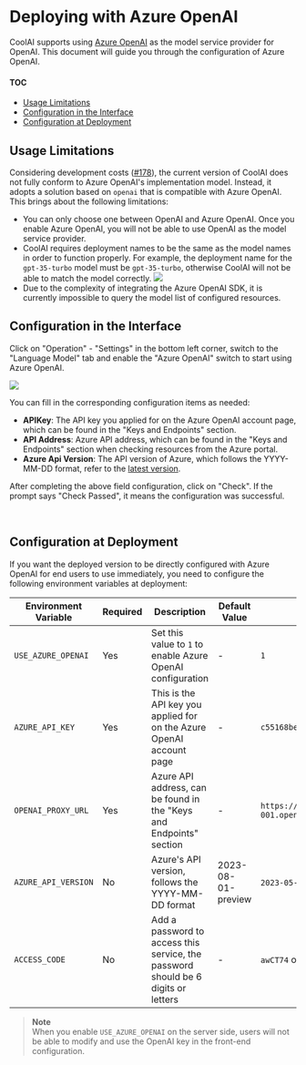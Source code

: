 # Deploying with Azure OpenAI

CoolAI supports using [Azure OpenAI][azure-openai-url] as the model service provider for OpenAI. This document will guide you through the configuration of Azure OpenAI.

#### TOC

- [Usage Limitations](#usage-limitations)
- [Configuration in the Interface](#configuration-in-the-interface)
- [Configuration at Deployment](#configuration-at-deployment)

## Usage Limitations

Considering development costs ([#178][rfc]), the current version of CoolAI does not fully conform to Azure OpenAI's implementation model. Instead, it adopts a solution based on `openai` that is compatible with Azure OpenAI. This brings about the following limitations:

- You can only choose one between OpenAI and Azure OpenAI. Once you enable Azure OpenAI, you will not be able to use OpenAI as the model service provider.
- CoolAI requires deployment names to be the same as the model names in order to function properly. For example, the deployment name for the `gpt-35-turbo` model must be `gpt-35-turbo`, otherwise CoolAI will not be able to match the model correctly.
  ![](https://github-production-user-asset-6210df.s3.amazonaws.com/28616219/267082091-d89d53d3-1c8c-40ca-ba15-0a9af2a79264.png)
- Due to the complexity of integrating the Azure OpenAI SDK, it is currently impossible to query the model list of configured resources.

## Configuration in the Interface

Click on "Operation" - "Settings" in the bottom left corner, switch to the "Language Model" tab and enable the "Azure OpenAI" switch to start using Azure OpenAI.

![](https://github-production-user-asset-6210df.s3.amazonaws.com/28616219/267083420-422a3714-627e-4bef-9fbc-141a2a8ca916.png)

You can fill in the corresponding configuration items as needed:

- **APIKey**: The API key you applied for on the Azure OpenAI account page, which can be found in the "Keys and Endpoints" section.
- **API Address**: Azure API address, which can be found in the "Keys and Endpoints" section when checking resources from the Azure portal.
- **Azure Api Version**: The API version of Azure, which follows the YYYY-MM-DD format, refer to the [latest version][azure-api-version-url].

After completing the above field configuration, click on "Check". If the prompt says "Check Passed", it means the configuration was successful.

<br/>

## Configuration at Deployment

If you want the deployed version to be directly configured with Azure OpenAI for end users to use immediately, you need to configure the following environment variables at deployment:

| Environment Variable | Required | Description                                                                       | Default Value      | Example                                                       |
| -------------------- | -------- | --------------------------------------------------------------------------------- | ------------------ | ------------------------------------------------------------- |
| `USE_AZURE_OPENAI`   | Yes      | Set this value to `1` to enable Azure OpenAI configuration                        | -                  | `1`                                                           |
| `AZURE_API_KEY`      | Yes      | This is the API key you applied for on the Azure OpenAI account page              | -                  | `c55168be3874490ef0565d9779ecd5a6`                            |
| `OPENAI_PROXY_URL`   | Yes      | Azure API address, can be found in the "Keys and Endpoints" section               | -                  | `https://docs-test-001.openai.azure.com`                      |
| `AZURE_API_VERSION`  | No       | Azure's API version, follows the YYYY-MM-DD format                                | 2023-08-01-preview | `2023-05-15`, refer to [latest version][azure-api-version-url] |
| `ACCESS_CODE`        | No       | Add a password to access this service, the password should be 6 digits or letters | -                  | `awCT74` or `e3@09!`                                          |

> **Note**\
> When you enable `USE_AZURE_OPENAI` on the server side, users will not be able to modify and use the OpenAI key in the front-end configuration.

[azure-api-version-url]: https://learn.microsoft.com/zh-cn/azure/ai-services/openai/reference#chat-completions
[azure-openai-url]: https://learn.microsoft.com/zh-cn/azure/ai-services/openai/concepts/models
[rfc]: https://github.com/lobehub/lobe-chat/discussions/178
